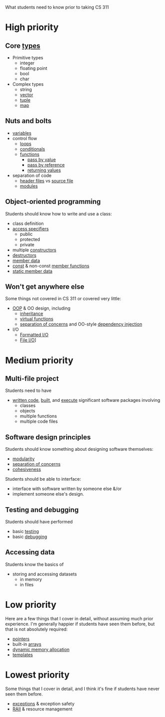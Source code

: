 
What students need to know prior to taking CS 311

# High priority


## Core [types](core/types.md)

- Primitive types
	- integer
	- floating point
	- bool
	- char
- Complex types
	- string
	- [vector](types/vector.md)
	- [tuple](types/tuple.md)
	- [map](types/map.md)
## Nuts and bolts

- [variables](core/variables.md)
- control flow
	- [loops](core/loops.md)
	- [conditionals](core/conditionals.md)
	- [functions](core/functions.md)
		- [pass by value](pass%20by%20value.md)
		- [pass by reference](pass%20by%20reference.md)
		- [returning values](returning%20values.md)
- separation of code
	- [header files](design/header%20files.md) vs [source file](design/source%20file.md)
	- [modules](design/modules.md)

## Object-oriented programming

Students should know how to write and use a class:
- class definition
- [access specifiers](oop/access%20specifiers.md)
	- public
	- protected
	- private
- multiple [constructors](oop/constructors.md)
- [destructors](oop/destructors.md)
- [member data](oop/member%20data.md)
- [const](oop/const%20member%20functions.md) & non-const [member functions](oop/member%20functions.md)
- [static member data](oop/static%20member%20data.md)

## Won't get anywhere else

Some things not covered in CS 311 or covered very little:

- [OOP](design/OOP.md) & OO design, including 
	- [inheritance](oop/inheritance.md)
	- [virtual functions](oop/virtual%20functions.md)
	- [separation of concerns](design/separation%20of%20concerns.md) and OO-style [dependency injection](dependency%20injection.md)
- I/O
	- [Formatted I/O](io/Formatted%20IO.md)
	- [File I/O](io/File%20IO.md)]

# Medium priority

## Multi-file project

Students need to have 
- [written code](design/write%20code), [built](design/compile%20code), and [execute](design/run%20code.md) significant software packages involving
	- classes
	- objects
	- multiple functions
	- multiple code files

## Software design principles

Students should know something about designing software themselves:
- [modularity](design/modularity.md)
- [separation of concerns](design/separation%20of%20concerns.md)
- [cohesiveness](design/cohesiveness.md)

Students should be able to interface:
- interface with software written by someone else &/or
- implement someone else's design. 

## Testing and debugging

Students should have performed 
- basic [testing](design/testing.md)
- basic [debugging](design/debugging.md)

## Accessing data

Students know the basics of 
- storing and accessing datasets 
	- in memory
	- in files


# Low priority

Here are a few things that I cover in detail, without assuming much prior experience. I'm generally happier if students have seen them before, but that is not absolutely required:

- [pointers](types/pointers.md)
- built-in [arrays](types/arrays.md)
- [dynamic memory allocation](core/dynamic%20memory%20allocation.md)
- [templates](oop/generics.md)

# Lowest priority

Some things that I cover in detail, and I think it's fine if students have never seen them before.

- [exceptions](core/exceptions.md) & exception safety
- [RAII](oop/RAII.md) & resource management


